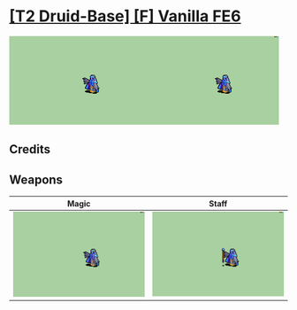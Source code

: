 # [\[T2 Druid-Base\] \[F\] Vanilla FE6](./)
 

<img src="./6.%20Magic/Magic_000.png" alt="[T2 Druid-Base] [F] Vanilla FE6 standing" />

## Credits



## Weapons
 

|Magic |Staff |
|  :---: | :---: |
| <img alt="Magic animation" src="./6.%20Magic/Magic.gif" /> | <img alt="Staff animation" src="./7.%20Staff/Staff.gif" /> |
